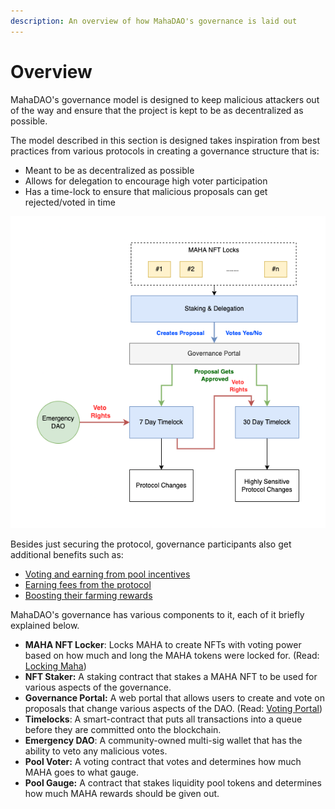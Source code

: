 ```yaml
---
description: An overview of how MahaDAO's governance is laid out
---
```


# Overview

MahaDAO's governance model is designed to keep malicious attackers out of the way and ensure that the project is kept to be as decentralized as possible.

The model described in this section is designed takes inspiration from best practices from various protocols in creating a governance structure that is:

* Meant to be as decentralized as possible
* Allows for delegation to encourage high voter participation
* Has a time-lock to ensure that malicious proposals can get rejected/voted in time

![Security model of MahaDAO's governance](<../.gitbook/assets/image (16).png>)

Besides just securing the protocol, governance participants also get additional benefits such as:

* [Voting and earning from pool incentives](pool-incentives/)
* [Earning fees from the protocol](earning-fees.md)
* [Boosting their farming rewards](boosting-staking-rewards.md)

MahaDAO's governance has various components to it, each of it briefly explained below.

* **MAHA NFT Locker**: Locks MAHA to create NFTs with voting power based on how much and long the MAHA tokens were locked for. (Read: [Locking Maha](locking-mechanism.md))
* **NFT Staker:** A staking contract that stakes a MAHA NFT to be used for various aspects of the governance.
* **Governance Portal:** A web portal that allows users to create and vote on proposals that change various aspects of the DAO. (Read: [Voting Portal](voting-portal.md))
* **Timelocks**: A smart-contract that puts all transactions into a queue before they are committed onto the blockchain.
* **Emergency DAO**: A community-owned multi-sig wallet that has the ability to veto any malicious votes.
* **Pool Voter:** A voting contract that votes and determines how much MAHA goes to what gauge.
* **Pool Gauge:** A contract that stakes liquidity pool tokens and determines how much MAHA rewards should be given out.
